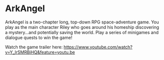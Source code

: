 # ArkAngel

ArkAngel is a two-chapter long, top-down RPG space-adventure game. You play as the main character Riley who goes around his homeship discovering a mystery...and potentially saving the world. Play a series of minigames and dialogue quests to win the game!

Watch the game trailer here: https://www.youtube.com/watch?v=Y_lrSMRBiHQ&feature=youtu.be
